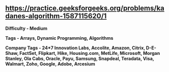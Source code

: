 ## https://practice.geeksforgeeks.org/problems/kadanes-algorithm-1587115620/1

**Difficulty - Medium**

**Tags - Arrays, Dynamic Programming, Algorithms**

**Company Tags -  24*7 Innovation Labs, Accolite, Amazon, Citrix, D-E-Shaw, FactSet, Flipkart, Hike, Housing.com, MetLife, Microsoft, Morgan Stanley, Ola Cabs, Oracle, Payu, Samsung, Snapdeal, Teradata, Visa, Walmart, Zoho, Google, Adobe, Arcesium**
